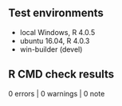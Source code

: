 
## Test environments
* local Windows, R 4.0.5
* ubuntu 16.04, R 4.0.3
* win-builder (devel)

## R CMD check results

0 errors | 0 warnings | 0 note

